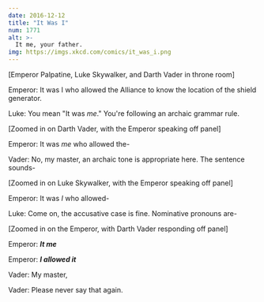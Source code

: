 ```yaml
---
date: 2016-12-12
title: "It Was I"
num: 1771
alt: >-
  It me, your father.
img: https://imgs.xkcd.com/comics/it_was_i.png
---
```

[Emperor Palpatine, Luke Skywalker, and Darth Vader in throne room]

Emperor: It was I who allowed the Alliance to know the location of the shield generator.

Luke: You mean "It was *me*." You're following an archaic grammar rule.

[Zoomed in on Darth Vader, with the Emperor speaking off panel]

Emperor: It was *me* who allowed the-

Vader: No, my master, an archaic tone is appropriate here. The sentence sounds-

[Zoomed in on Luke Skywalker, with the Emperor speaking off panel]

Emperor: It was *I* who allowed-

Luke: Come on, the accusative case is fine. Nominative pronouns are-

[Zoomed in on the Emperor, with Darth Vader responding off panel]

Emperor: ***It me***

Emperor: ***I allowed it***

Vader: My master,

Vader: Please never say that again.